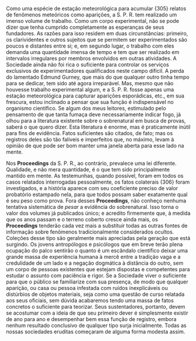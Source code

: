 Como uma espécie de estação meteorológica para acumular {305} relatos de fenômenos meteóricos como aparições, a S. P. R. tem realizado um imenso volume de trabalho. Como um corpo experimental, não se pode dizer que tenha cumprido completamente as esperanças de seus fundadores. As razões para isso residem em duas circunstâncias: primeiro, os clarividentes e outros sujeitos que se permitem ser experimentados são poucos e distantes entre si; e, em segundo lugar, o trabalho com eles demanda uma quantidade imensa de tempo e tem que ser realizado em intervalos irregulares por membros envolvidos em outras atividades. A Sociedade ainda não foi rica o suficiente para controlar os serviços exclusivos de experimentadores qualificados neste campo difícil. A perda do lamentado Edmund Gurney, que mais do que qualquer outro tinha tempo para se dedicar, tem sido até agora irreparável. Mas, mesmo que não houvesse trabalho experimental algum, e a S. P. R. fosse apenas uma estação meteorológica para capturar aparições esporádicas, etc., em sua frescura, estou inclinado a pensar que sua função é indispensável no organismo científico. Se algum dos meus leitores, estimulado pelo pensamento de que tanta fumaça deve necessariamente indicar fogo, já olhou para a literatura existente sobre o sobrenatural em busca de provas, saberá o que quero dizer. Esta literatura é enorme, mas é praticamente inútil para fins de evidência. Fatos suficientes são citados, de fato; mas os registros deles são tão falíveis e imperfeitos que, no máximo, levam à opinião de que pode ser bom manter uma janela aberta para esse lado na mente.

Nos **Proceedings** da S. P. R., ao contrário, prevalece uma lei diferente. Qualidade, e não mera quantidade, é o que tem sido principalmente mantido em mente. As testemunhas, quando possível, foram em todos os casos relatados interrogadas pessoalmente, os fatos colaterais {306} foram investigados, e a história aparece com seu coeficiente preciso de valor probatório estampado nela, para que todos possam saber exatamente qual é seu peso como prova. Fora desses **Proceedings**, não conheço nenhuma tentativa sistemática de _pesar_ a evidência do sobrenatural. Isso torna o valor dos volumes já publicados único; e acredito firmemente que, à medida que os anos passam e o terreno coberto cresce ainda mais, os **Proceedings** tenderão cada vez mais a substituir todas as outras fontes de informação sobre fenômenos tradicionalmente considerados ocultos. Coleções desse tipo são geralmente mais apreciadas pela geração que está surgindo. Os jovens antropólogos e psicólogos que em breve terão plena ocupação do palco sentirão o quanto é um escândalo científico deixar uma grande massa de experiência humana à mercê entre a tradição vaga e a credulidade de um lado e a negação dogmática à distância do outro, sem um corpo de pessoas existentes que estejam dispostas e competentes para estudar o assunto com paciência e rigor. Se a Sociedade viver o suficiente para que o público se familiarize com sua presença, de modo que qualquer aparição, ou casa ou pessoa infestada com ruídos inexplicáveis ou distúrbios de objetos materiais, seja como uma questão de curso relatada aos seus oficiais, sem dúvida acabaremos tendo uma massa de fatos concretos o suficiente para teorizar. Seus sustentadores, portanto, devem se acostumar com a ideia de que seu primeiro dever é simplesmente existir de ano para ano e desempenhar bem essa função de registro, embora nenhum resultado conclusivo de qualquer tipo surja inicialmente. Todas as nossas sociedades eruditas começaram de alguma forma modesta assim.